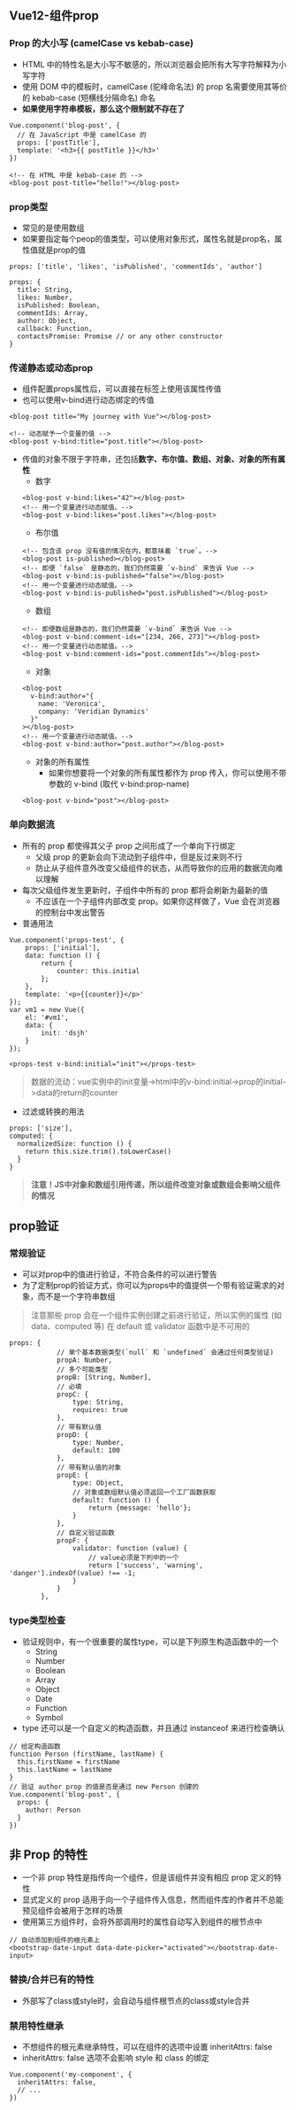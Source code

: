 ## Vue12-组件prop
### Prop 的大小写 (camelCase vs kebab-case)
* HTML 中的特性名是大小写不敏感的，所以浏览器会把所有大写字符解释为小写字符
* 使用 DOM 中的模板时，camelCase (驼峰命名法) 的 prop 名需要使用其等价的 kebab-case (短横线分隔命名) 命名
* **如果使用字符串模板，那么这个限制就不存在了**
```
Vue.component('blog-post', {
  // 在 JavaScript 中是 camelCase 的
  props: ['postTitle'],
  template: '<h3>{{ postTitle }}</h3>'
})

<!-- 在 HTML 中是 kebab-case 的 -->
<blog-post post-title="hello!"></blog-post>
```
### prop类型
* 常见的是使用数组
* 如果要指定每个peop的值类型，可以使用对象形式，属性名就是prop名，属性值就是prop的值
```
props: ['title', 'likes', 'isPublished', 'commentIds', 'author']

props: {
  title: String,
  likes: Number,
  isPublished: Boolean,
  commentIds: Array,
  author: Object,
  callback: Function,
  contactsPromise: Promise // or any other constructor
}
```
### 传递静态或动态prop
* 组件配置props属性后，可以直接在标签上使用该属性传值
* 也可以使用v-bind进行动态绑定的传值
```
<blog-post title="My journey with Vue"></blog-post>

<!-- 动态赋予一个变量的值 -->
<blog-post v-bind:title="post.title"></blog-post>
```
* 传值的对象不限于字符串，还包括**数字、布尔值、数组、对象、对象的所有属性**
  * 数字 
  ```
  <blog-post v-bind:likes="42"></blog-post>
  <!-- 用一个变量进行动态赋值。-->
  <blog-post v-bind:likes="post.likes"></blog-post>
  ```
  * 布尔值
  ```
  <!-- 包含该 prop 没有值的情况在内，都意味着 `true`。-->
  <blog-post is-published></blog-post>
  <!-- 即便 `false` 是静态的，我们仍然需要 `v-bind` 来告诉 Vue -->
  <blog-post v-bind:is-published="false"></blog-post>
  <!-- 用一个变量进行动态赋值。-->
  <blog-post v-bind:is-published="post.isPublished"></blog-post>
  ```
  * 数组
  ```
  <!-- 即便数组是静态的，我们仍然需要 `v-bind` 来告诉 Vue -->
  <blog-post v-bind:comment-ids="[234, 266, 273]"></blog-post>
  <!-- 用一个变量进行动态赋值。-->
  <blog-post v-bind:comment-ids="post.commentIds"></blog-post>
  ```
  * 对象
  ```
  <blog-post
    v-bind:author="{
      name: 'Veronica',
      company: 'Veridian Dynamics'
    }"
  ></blog-post>
  <!-- 用一个变量进行动态赋值。-->
  <blog-post v-bind:author="post.author"></blog-post>
  ```
  * 对象的所有属性
    * 如果你想要将一个对象的所有属性都作为 prop 传入，你可以使用不带参数的 v-bind (取代 v-bind:prop-name)
  ```
  <blog-post v-bind="post"></blog-post>
  ```
### 单向数据流
* 所有的 prop 都使得其父子 prop 之间形成了一个单向下行绑定
  * 父级 prop 的更新会向下流动到子组件中，但是反过来则不行
  * 防止从子组件意外改变父级组件的状态，从而导致你的应用的数据流向难以理解
* 每次父级组件发生更新时，子组件中所有的 prop 都将会刷新为最新的值
  * 不应该在一个子组件内部改变 prop。如果你这样做了，Vue 会在浏览器的控制台中发出警告
* 普通用法
```
Vue.component('props-test', {
	props: ['initial'],
	data: function () {
		return {
			counter: this.initial
		};
	},
	template: '<p>{{counter}}</p>'
});
var vm1 = new Vue({
	el: '#vm1',
	data: {
		init: 'dsjh'
	}
});

<props-test v-bind:initial="init"></props-test>
```
>数据的流动：vue实例中的init变量->html中的v-bind:initial->prop的initial->data的return的counter
* 过滤或转换的用法
```
props: ['size'],
computed: {
  normalizedSize: function () {
    return this.size.trim().toLowerCase()
  }
}
```
>**注意！JS中对象和数组引用传递，所以组件改变对象或数组会影响父组件的情况**

## prop验证
### 常规验证
* 可以对prop中的值进行验证，不符合条件的可以进行警告
* 为了定制prop的验证方式，你可以为props中的值提供一个带有验证需求的对象，而不是一个字符串数组
>注意那些 prop 会在一个组件实例创建之前进行验证，所以实例的属性 (如 data、computed 等) 在 default 或 validator 函数中是不可用的
```
props: {
			// 单个基本数据类型(`null` 和 `undefined` 会通过任何类型验证)
			propA: Number,
			// 多个可能类型
			propB: [String, Number],
			// 必填
			propC: {
				type: String,
				requires: true
			},
			// 带有默认值
			propD: {
				type: Number,
				default: 100
			},
			// 带有默认值的对象
			propE: {
				type: Object,
				// 对象或数组默认值必须返回一个工厂函数获取
				default: function () {
					return {message: 'hello'};
				}
			},
			// 自定义验证函数
			propF: {
				validator: function (value) {
					// value必须是下列中的一个
					return ['success', 'warning', 'danger'].indexOf(value) !== -1;
				}
			}
		},
```
### type类型检查
* 验证规则中，有一个很重要的属性type，可以是下列原生构造函数中的一个
  * String
  * Number
  * Boolean
  * Array
  * Object
  * Date
  * Function
  * Symbol
* type 还可以是一个自定义的构造函数，并且通过 instanceof 来进行检查确认
```
// 给定构造函数
function Person (firstName, lastName) {
  this.firstName = firstName
  this.lastName = lastName
}
// 验证 author prop 的值是否是通过 new Person 创建的
Vue.component('blog-post', {
  props: {
    author: Person
  }
})
```

## 非 Prop 的特性
* 一个非 prop 特性是指传向一个组件，但是该组件并没有相应 prop 定义的特性
* 显式定义的 prop 适用于向一个子组件传入信息，然而组件库的作者并不总能预见组件会被用于怎样的场景
* 使用第三方组件时，会将外部调用时的属性自动写入到组件的根节点中
```
// 自动添加到组件的根元素上
<bootstrap-date-input data-date-picker="activated"></bootstrap-date-input>
```
### 替换/合并已有的特性
* 外部写了class或style时，会自动与组件根节点的class或style合并
### 禁用特性继承
* 不想组件的根元素继承特性，可以在组件的选项中设置 inheritAttrs: false
* inheritAttrs: false 选项不会影响 style 和 class 的绑定
```
Vue.component('my-component', {
  inheritAttrs: false,
  // ...
})
```
